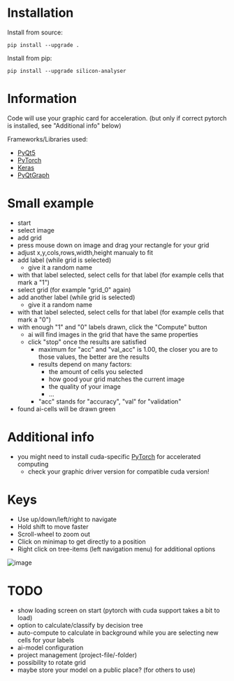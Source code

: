 # Installation

Install from source:

`pip install --upgrade .`

Install from pip:

`pip install --upgrade silicon-analyser`

# Information

Code will use your graphic card for acceleration.
(but only if correct pytorch is installed, see "Additional info" below)

Frameworks/Libraries used:
* [PyQt5](https://www.riverbankcomputing.com/software/pyqt/)
* [PyTorch](https://pytorch.org/)
* [Keras](https://keras.io/)
* [PyQtGraph](https://www.pyqtgraph.org/)

# Small example

* start
* select image
* add grid
* press mouse down on image and drag your rectangle for your grid
* adjust x,y,cols,rows,width,height manualy to fit
* add label (while grid is selected)
  * give it a random name
* with that label selected, select cells for that label (for example cells that mark a "1")
* select grid (for example "grid_0" again)
* add another label (while grid is selected)
  * give it a random name
* with that label selected, select cells for that label (for example cells that mark a "0")
* with enough "1" and "0" labels drawn, click the "Compute" button
  * ai will find images in the grid that have the same properties
  * click "stop" once the results are satisfied
    * maximum for "acc" and "val_acc" is 1.00, the closer you are to those values, the better are the results
    * results depend on many factors:
      * the amount of cells you selected
      * how good your grid matches the current image
      * the quality of your image
      * ...
    * "acc" stands for "accuracy", "val" for "validation"
* found ai-cells will be drawn green

# Additional info

* you might need to install cuda-specific [PyTorch](https://pytorch.org/get-started/previous-versions/#linux-and-windows-4) for accelerated computing
    * check your graphic driver version for compatible cuda version!

# Keys

* Use up/down/left/right to navigate
* Hold shift to move faster
* Scroll-wheel to zoom out
* Click on minimap to get directly to a position
* Right click on tree-items (left navigation menu) for additional options

![image](https://raw.githubusercontent.com/TheCrazyT/SiliconAnalyser/main/docs/small_tutorial.gif)

# TODO

* show loading screen on start (pytorch with cuda support takes a bit to load)
* option to calculate/classify by decision tree
* auto-compute to calculate in background while you are selecting new cells for your labels
* ai-model configuration
* project management (project-file/-folder)
* possibility to rotate grid
* maybe store your model on a public place? (for others to use)
